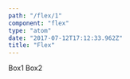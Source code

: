 ```yaml
---
path: "/flex/1"
component: "flex"
type: "atom"
date: "2017-07-12T17:12:33.962Z"
title: "Flex"
---
```

<Flex>
  <Box p={5} border="1px solid">Box1</Box>
  <Box p={2} border="2px solid">Box2</Box>
</Flex>
